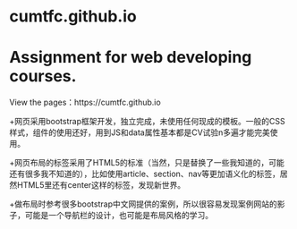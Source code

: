 # cumtfc.github.io
<h1>Assignment for web developing courses.</h1>
<p>View the pages：https://cumtfc.github.io</p>

<p>+网页采用bootstrap框架开发，独立完成，未使用任何现成的模板。一般的CSS样式，组件的使用还好，用到JS和data属性基本都是CV试验n多遍才能完美使用。</p>
<p>+网页布局的标签采用了HTML5的标准（当然，只是替换了一些我知道的，可能还有很多我不知道的），比如使用article、section、nav等更加语义化的标签，居然HTML5里还有center这样的标签，发现新世界。</p>
<p>+做布局时参考很多bootstrap中文网提供的案例，所以很容易发现案例网站的影子，可能是一个导航栏的设计，也可能是布局风格的学习。</p>
